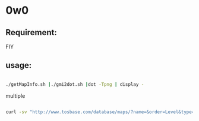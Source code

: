 # 0w0
## Requirement:

FIY

## usage:

```bash

./getMapInfo.sh |./gmi2dot.sh |dot -Tpng | display -

```

multiple


```bash

curl -sv "http://www.tosbase.com/database/maps/?name=&order=Level&type=Field&page=5" |&grep -o "game/world-map/[0-9]*/" |sed 's/[^0-9]//g'|xargs -n1 -P0 ./getMapInfo.sh 

```

